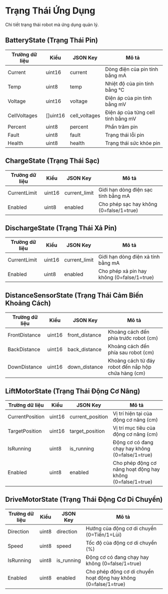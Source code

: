# Trạng Thái Ứng Dụng

Chi tiết trạng thái robot mà ứng dụng quản lý.

## BatteryState (Trạng Thái Pin)
| Trường dữ liệu | Kiểu     | JSON Key      | Mô tả                                  |
|----------------|----------|---------------|----------------------------------------|
| Current        | uint16   | current       | Dòng điện của pin tính bằng mA         |
| Temp           | uint8    | temp          | Nhiệt độ của pin tính bằng °C          |
| Voltage        | uint16   | voltage       | Điện áp của pin tính bằng mV           |
| CellVoltages   | []uint16 | cell_voltages | Điện áp của từng cell tính bằng mV     |
| Percent        | uint8    | percent       | Phần trăm pin                          |
| Fault          | uint8    | fault         | Trạng thái lỗi pin                     |
| Health         | uint8    | health        | Trạng thái sức khỏe pin                |

## ChargeState (Trạng Thái Sạc)
| Trường dữ liệu | Kiểu    | JSON Key      | Mô tả                                    |
|----------------|---------|---------------|------------------------------------------|
| CurrentLimit   | uint16  | current_limit | Giới hạn dòng điện sạc tính bằng mA      |
| Enabled        | uint8   | enabled       | Cho phép sạc hay không (0=false/1=true)  |

## DischargeState (Trạng Thái Xả Pin)
| Trường dữ liệu | Kiểu    | JSON Key      | Mô tả                                      |
|----------------|---------|---------------|--------------------------------------------|
| CurrentLimit   | uint16  | current_limit | Giới hạn dòng điện xả tính bằng mA         |
| Enabled        | uint8   | enabled       | Cho phép xả pin hay không (0=false/1=true) |

## DistanceSensorState (Trạng Thái Cảm Biến Khoảng Cách)
| Trường dữ liệu | Kiểu    | JSON Key       | Mô tả                                               |
|----------------|---------|----------------|-----------------------------------------------------|
| FrontDistance  | uint16  | front_distance | Khoảng cách đến phía trước robot (cm)               |
| BackDistance   | uint16  | back_distance  | Khoảng cách đến phía sau robot (cm)                 |
| DownDistance   | uint16  | down_distance  | Khoảng cách từ đáy robot đến nắp hộp chứa hàng (cm) |

## LiftMotorState (Trạng Thái Động Cơ Nâng)
| Trường dữ liệu   | Kiểu    | JSON Key         | Mô tả                                                      |
|------------------|---------|------------------|------------------------------------------------------------|
| CurrentPosition  | uint16  | current_position | Vị trí hiện tại của động cơ nâng (cm)                      |
| TargetPosition   | uint16  | target_position  | Vị trí mục tiêu của động cơ nâng (cm)                      |
| IsRunning        | uint8   | is_running       | Động cơ có đang chạy hay không (0=false/1=true)            |
| Enabled          | uint8   | enabled          | Cho phép động cơ nâng hoạt động hay không (0=false/1=true) |

## DriveMotorState (Trạng Thái Động Cơ Di Chuyển)
| Trường dữ liệu | Kiểu                | JSON Key      | Mô tả                                                           |
|----------------|---------------------|---------------|-----------------------------------------------------------------|
| Direction      | uint8               | direction     | Hướng của động cơ di chuyển (0=Tiến/1=Lùi)                      |
| Speed          | uint8               | speed         | Tốc độ của động cơ di chuyển (%)                                |
| IsRunning      | uint8               | is_running    | Động cơ có đang chạy hay không (0=false/1=true)                 |
| Enabled        | uint8               | enabled       | Cho phép động cơ di chuyển hoạt động hay không (0=false/1=true) |
